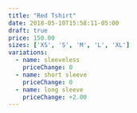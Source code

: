 ```yaml
---
title: "Red Tshirt"
date: 2018-05-10T15:58:11-05:00
draft: true
price: 150.00
sizes: ['XS', 'S', 'M', 'L', 'XL']
variations:
  - name: sleeveless
    priceChange: 0
  - name: short sleeve
    priceChange: 0
  - name: long sleeve
    priceChange: +2.00
---
```


